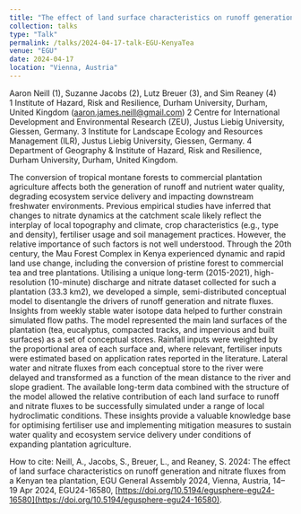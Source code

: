 ```yaml
---
title: "The effect of land surface characteristics on runoff generation and nitrate fluxes from a Kenyan tea plantation"
collection: talks
type: "Talk"
permalink: /talks/2024-04-17-talk-EGU-KenyaTea
venue: "EGU"
date: 2024-04-17
location: "Vienna, Austria"
---
```


Aaron Neill (1), Suzanne Jacobs (2), Lutz Breuer (3), and Sim Reaney (4)  
1 Institute of Hazard, Risk and Resilience, Durham University, Durham, United Kingdom (aaron.james.neill@gmail.com)
2 Centre for International Development and Environmental Research (ZEU), Justus Liebig University, Giessen, Germany.
3 Institute for Landscape Ecology and Resources Management (ILR), Justus Liebig University, Giessen, Germany.
4 Department of Geography & Institute of Hazard, Risk and Resilience, Durham University, Durham, United Kingdom.  

The conversion of tropical montane forests to commercial plantation agriculture affects both the generation of runoff and nutrient water quality, degrading ecosystem service delivery and impacting downstream freshwater environments. Previous empirical studies have inferred that changes to nitrate dynamics at the catchment scale likely reflect the interplay of local topography and climate, crop characteristics (e.g., type and density), fertiliser usage and soil management practices. However, the relative importance of such factors is not well understood. Through the 20th century, the Mau Forest Complex in Kenya experienced dynamic and rapid land use change, including the conversion of pristine forest to commercial tea and tree plantations. Utilising a unique long-term (2015-2021), high-resolution (10-minute) discharge and nitrate dataset collected for such a plantation (33.3 km2), we developed a simple, semi-distributed conceptual model to disentangle the drivers of runoff generation and nitrate fluxes. Insights from weekly stable water isotope data helped to further constrain simulated flow paths. The model represented the main land surfaces of the plantation (tea, eucalyptus, compacted tracks, and impervious and built surfaces) as a set of conceptual stores. Rainfall inputs were weighted by the proportional area of each surface and, where relevant, fertiliser inputs were estimated based on application rates reported in the literature. Lateral water and nitrate fluxes from each conceptual store to the river were delayed and transformed as a function of the mean distance to the river and slope gradient. The available long-term data combined with the structure of the model allowed the relative contribution of each land surface to runoff and nitrate fluxes to be successfully simulated under a range of local hydroclimatic conditions. These insights provide a valuable knowledge base for optimising fertiliser use and implementing mitigation measures to sustain water quality and ecosystem service delivery under conditions of expanding plantation agriculture.

How to cite: Neill, A., Jacobs, S., Breuer, L., and Reaney, S. 2024: The effect of land surface characteristics on runoff generation and nitrate fluxes from a Kenyan tea plantation, EGU General Assembly 2024, Vienna, Austria, 14–19 Apr 2024, EGU24-16580, [https://doi.org/10.5194/egusphere-egu24-16580](https://doi.org/10.5194/egusphere-egu24-16580).
